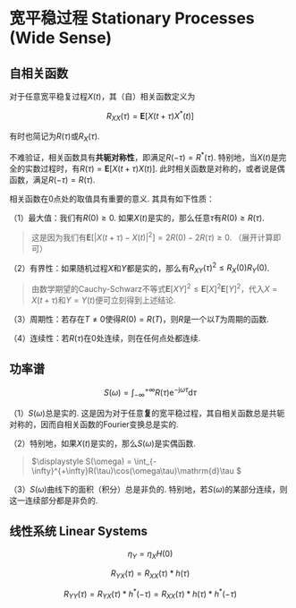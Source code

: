 # 宽平稳过程 Stationary Processes (Wide Sense)

## 自相关函数

对于任意宽平稳复过程$X(t)$，其（自）相关函数定义为

$$
R_{XX}(\tau)=\mathbf{E}[X(t+\tau)X^*(t)]
$$

有时也简记为$R(\tau)$或$R_{X}(\tau)$.

不难验证，相关函数具有**共轭对称性**，即满足$R(-\tau)=R^*(\tau)$. 特别地，当$X(t)$是完全的实数过程时，有$R(\tau)=\mathbf{E}[X(t+\tau)X(t)]$. 此时相关函数是对称的，或者说是偶函数，满足$R(-\tau)=R(\tau)$.

相关函数在0点处的取值具有重要的意义. 其具有如下性质：

（1）最大值：我们有$R(0)\geqslant 0$. 如果$X(t)$是实的，那么任意$\tau$有$R(0)\geqslant R(\tau)$.

> 这是因为我们有$\mathbf{E}[|X(t+\tau)-X(t)|^2]=2R(0)-2R(\tau)\geqslant 0$. （展开计算即可）

（2）有界性：如果随机过程$X$和$Y$都是实的，那么有$R_{XY}(\tau)^2\leqslant R_X(0)R_Y(0)$.

> 由数学期望的Cauchy-Schwarz不等式$\mathbf{E}[XY]^2\leqslant \mathbf{E}[X]^2\mathbf{E}[Y]^2$，代入$X=X(t+\tau)$和$Y=Y(t)$便可立刻得到上述结论.

（3）周期性：若存在$T\neq 0$使得$R(0)=R(T)$，则$R$是一个以$T$为周期的函数.

（4）连续性：若$R(\tau)$在0处连续，则在任何点处都连续.

## 功率谱 

$$
S(\omega) = \int_{-\infty}^{+\infty}R(\tau)\mathrm{e}^{-\mathrm{j}\omega\tau}\mathrm{d}\tau
$$

（1）$S(\omega)$总是实的. 这是因为对于任意**复**的宽平稳过程，其自相关函数总是共轭对称的，因而自相关函数的Fourier变换总是实的.

（2）特别地，如果$X(t)$是实的，那么$S(\omega)$是实偶函数.

> $\displaystyle S(\omega) = \int_{-\infty}^{+\infty}R(\tau)\cos(\omega\tau)\mathrm{d}\tau
$

（3）$S(\omega)$曲线下的面积（积分）总是非负的. 特别地，若$S(\omega)$的某部分连续，则这一连续部分都是非负的.

## 线性系统 Linear Systems

$$
\eta_Y = \eta_X H(0)
$$

$$
R_{YX}(\tau) = R_{XX}(\tau)*h(\tau)
$$

$$
R_{YY}(\tau) = R_{YX}(\tau)*h^*(-\tau) = R_{XX}(\tau)*h(\tau)*h^*(-\tau)
$$